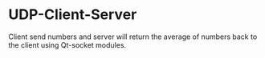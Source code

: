 # UDP-Client-Server
Client send numbers and server will return the average of numbers back to the client using Qt-socket modules.
